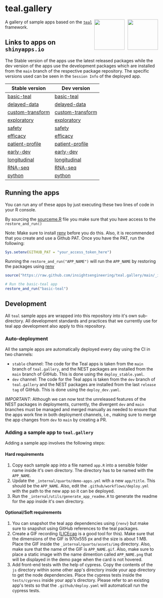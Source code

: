 # teal.gallery

<a href="https://github.com/insightsengineering/teal" target="_blank">
  <img align="right" width=auto height="100" src="https://raw.githubusercontent.com/insightsengineering/hex-stickers/main/PNG/teal.png" style="margin-left:10px;">
</a>
<a href="https://github.com/insightsengineering/teal.gallery" target="_blank">
  <img align="right" width=auto height="100" src="https://raw.githubusercontent.com/insightsengineering/hex-stickers/main/PNG/teal.gallery.png">
</a>

A gallery of sample apps based on the [`teal`](https://github.com/insightsengineering/teal) framework.

## Links to apps on `shinyapps.io`

The Stable version of the apps use the latest released packages while the dev version of the apps use the development packages which are installed from the `main` branch of the respective package repository. The specific versions used can be seen in the `Session Info` of the deployed app.

| Stable version                                                                 | Dev version                                                                   |
| ------------------------------------------------------------------------------ | ----------------------------------------------------------------------------- |
| [basic-teal](https://rinpharma.shinyapps.io/NEST_basic-teal_stable/)           | [basic-teal](https://rinpharma.shinyapps.io/NEST_basic-teal_dev/)             |
| [delayed-data](https://rinpharma.shinyapps.io/NEST_delayed-data)               | [delayed-data](https://rinpharma.shinyapps.io/NEST_delayed-data_dev/)         |
| [custom-transform](https://rinpharma.shinyapps.io/NEST_custom-transform)       | [custom-transform](https://rinpharma.shinyapps.io/NEST_custom-transform_dev/) |
| [exploratory](https://rinpharma.shinyapps.io/NEST_exploratory_stable/)         | [exploratory](https://rinpharma.shinyapps.io/NEST_exploratory_dev/)           |
| [safety](https://rinpharma.shinyapps.io/NEST_safety_stable/)                   | [safety](https://rinpharma.shinyapps.io/NEST_safety_dev/)                     |
| [efficacy](https://rinpharma.shinyapps.io/NEST_efficacy_stable/)               | [efficacy](https://rinpharma.shinyapps.io/NEST_efficacy_dev/)                 |
| [patient-profile](https://rinpharma.shinyapps.io/NEST_patient-profile_stable/) | [patient-profile](https://rinpharma.shinyapps.io/NEST_patient-profile_dev/)   |
| [early-dev](https://rinpharma.shinyapps.io/NEST_early-dev_stable/)             | [early-dev](https://rinpharma.shinyapps.io/NEST_early-dev_dev/)               |
| [longitudinal](https://rinpharma.shinyapps.io/NEST_longitudinal_stable/)       | [longitudinal](https://rinpharma.shinyapps.io/NEST_longitudinal_dev/)         |
| [RNA-seq](https://rinpharma.shinyapps.io/NEST_RNA-seq_stable/)                 | [RNA-seq](https://rinpharma.shinyapps.io/NEST_RNA-seq_dev/)                   |
| [python](https://rinpharma.shinyapps.io/NEST_python_stable/)                   | [python](https://rinpharma.shinyapps.io/NEST_python_dev/)                     |

## Running the apps

You can run any of these apps by just executing these two lines of code in your R console.

By sourcing the [sourceme.R](https://github.com/insightsengineering/teal.gallery/blob/main/utils/sourceme.R) file you make sure that you have access to the `restore_and_run()`

Note: Make sure to install [renv](https://rstudio.github.io/renv/index.html) before you do this. Also, it is recommended that you create and use a Github PAT. Once you have the PAT, run the following:

```R
Sys.setenv(GITHUB_PAT = "your_access_token_here")
```

Running the `restore_and_run("APP_NAME")` will run the `APP_NAME` by restoring the packages using [renv](https://rstudio.github.io/renv/)

```R
source("https://raw.github.com/insightsengineering/teal.gallery/main/_internal/utils/sourceme.R")

# Run the basic-teal app
restore_and_run("basic-teal")
```

## Development

All `teal` sample apps are wrapped into this repository into it's own sub-directory. All development standards and practices that we currently use for teal app development also apply to this repository.

### Auto-deployment

All the sample apps are automatically deployed every day using the CI in two channels:

- `stable` channel: The code for the Teal apps is taken from the `main` branch of `teal.gallery`, and the NEST packages are installed from the `main` branch of GitHub. This is done using the `deploy_stable.yaml`.
- `dev` channel: The code for the Teal apps is taken from the `dev` branch of `teal.gallery` and the NEST packages are installed from the last `release tag` of GitHub. This is done using the `deploy_dev.yaml`.

_IMPORTANT_: Although we can now test the unreleased features of the NEST packages in deployments, currently, the divergent `dev` and `main` branches must be managed and merged manually as needed to ensure that the apps work fine in both deployment channels, i.e., making sure to merge the app changes from `dev` to `main` by creating a PR.

### Adding a sample app to `teal.gallery`

Adding a sample app involves the following steps:

#### Hard requirements

1. Copy each sample app into a file named `app.R` into a sensible folder name inside it's own directory. The directory has to be named with the `APP_NAME`.
2. Update the `_internal/quarto/demo-apps.yml` with a new `app/title`. This should be the `APP_NAME`. Also, edit the `.github/workflows/deploy.yml` with the path to the new app so it can be deployed.
3. Run the `_internal/utils/generate_app_readme.R` to generate the readme for the app inside it's own directory.

#### Optional/Soft requirements

1. You can snapshot the teal app dependencies using `{renv}` but make sure to snapshot using GitHub references to the teal packages.
2. Create a GIF recording ([LICEcap](https://www.cockos.com/licecap/) is a good tool for this). Make sure that the dimensions of the GIF is 970x555 px and the size is about 1 MB. Place the GIF inside the `_internal/quarto/assets/img` directory. Also, make sure that the name of the GIF is `APP_NAME.gif`. Also, make sure to place a static image with the name dimention called `APP_NAME.png` that will be displayed in the demo page when the card is not hovered.
3. Add front-end tests with the help of cypress. Copy the contents of the `js` directory within some other app's directory inside your app directory to get the node dependencies. Place the cypress tests inside the `tests/cypress` inside your app's directory. Please refer to an existing app's tests so that the `.github/deploy.yaml` will automaticall run the cypress tests.
